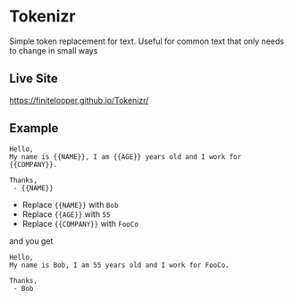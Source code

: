 # Tokenizr
Simple token replacement for text. Useful for common text that only needs to change in small ways

## Live Site
https://finitelooper.github.io/Tokenizr/

## Example
```
Hello,
My name is {{NAME}}, I am {{AGE}} years old and I work for {{COMPANY}}.

Thanks,
 - {{NAME}}
```

* Replace `{{NAME}}` with `Bob`
* Replace `{{AGE}}` with `55`
* Replace `{{COMPANY}}` with `FooCo`

and you get
```
Hello,
My name is Bob, I am 55 years old and I work for FooCo.

Thanks,
 - Bob
```
